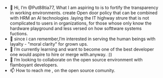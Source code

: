 - 👋 Hi, I’m @Put88tia77, What I am aspiring to is to fortify the transparency in working environments. create Open door policy that can be combined with HRM an AI technologies .laying the IT highway strure that is not complicated to users in organizations, for those whose only know the hardware playground and less versed on how softtware systems fuctions. 
- 👀 since i can remember,I’m interested in serving the human beings with layalty - "moral clarity" for grown ups.
- 🌱 I’m currently learning and want to become one of the best developer one would aspire to hire or merge with.anyway. :)) 
- 💞️ I’m looking to collaborate on the open source environment with flamboyant developers.
- 📫 How to reach me , on the open source comunity. 

<!---
Put88tia77/Put88tia77 is a ✨ special ✨ repository because its `README.md` (this file) appears on your GitHub profile.
You can click the Preview link to take a look at your changes.
--->
